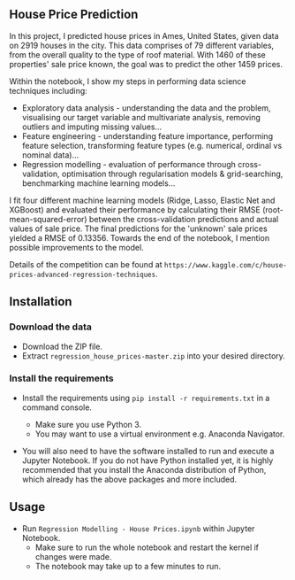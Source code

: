 House Price Prediction
----------------------

In this project, I predicted house prices in Ames, United States, given data on 2919 houses in the city. This data comprises of 79 different variables, from the overall quality to the type of roof material. With 1460 of these properties' sale price known, the goal was to predict the other 1459 prices. 

Within the notebook, I show my steps in performing data science techniques including:

* Exploratory data analysis - understanding the data and the problem, visualising our target variable and multivariate analysis, removing outliers and imputing missing values...
* Feature engineering - understanding feature importance, performing feature selection, transforming feature types (e.g. numerical, ordinal vs nominal data)...
* Regression modelling - evaluation of performance through cross-validation, optimisation through regularisation models & grid-searching, benchmarking machine learning models...

I fit four different machine learning models (Ridge, Lasso, Elastic Net and XGBoost) and evaluated their performance by calculating their RMSE (root-mean-squared-error) between the cross-validation predictions and actual values of sale price. The final predictions for the 'unknown' sale prices yielded a RMSE of 0.13356. Towards the end of the notebook, I mention possible improvements to the model.

Details of the competition can be found at `https://www.kaggle.com/c/house-prices-advanced-regression-techniques`.

Installation
----------------------

### Download the data

* Download the ZIP file. 
* Extract `regression_house_prices-master.zip` into your desired directory.

### Install the requirements
 
* Install the requirements using `pip install -r requirements.txt` in a command console.
	* Make sure you use Python 3.
	* You may want to use a virtual environment e.g. Anaconda Navigator.

* You will also need to have the software installed to run and execute a Jupyter Notebook. If you do not have Python installed yet, it is highly recommended that you install the Anaconda distribution of Python, which already has the above packages and more included.

Usage
-----------------------

* Run `Regression Modelling - House Prices.ipynb` within Jupyter Notebook.
	* Make sure to run the whole notebook and restart the kernel if changes were made.
	* The notebook may take up to a few minutes to run.